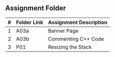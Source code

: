 ## Assignment Folder

|  #  | Folder Link |           Assignment Description         |
|:---:| ----------- | ---------------------------------------- |
|  1  |    A03a     |             Banner Page                  |
|  2  |    A03b     |   Commenting C++ Code                    |
|  3  |    P01      |     Resizing the Stack                   |
